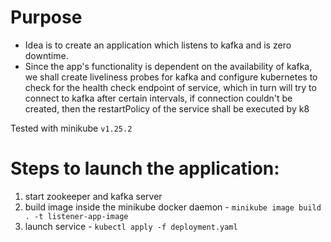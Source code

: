 # Purpose 
- Idea is to create an application which listens to kafka and is zero downtime.
- Since the app's functionality is dependent on the availability of kafka, we shall create liveliness probes for kafka
and configure kubernetes to check for the health check endpoint of service, which in turn will try to connect to kafka after certain intervals,
if connection couldn't be created, then the restartPolicy of the service shall be executed by k8

Tested with minikube `v1.25.2`


# Steps to launch the application:
1. start zookeeper and kafka server
2. build image inside the minikube docker daemon - `minikube image build . -t listener-app-image`
3. launch service - `kubectl apply -f deployment.yaml`


